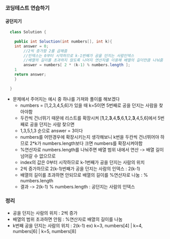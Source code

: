 ### 코딩테스트 연습하기
#### 공던지기
```java
  class Solution {
    
    public int Soluction(int numbers[], int k){
    int answer = 0;
        //2씩 증가함 2를 곱해줌
        //인덱스는 0부터 시작하므로 k-1번째가 공을 던지는 사람인덱스
        //배열의 길이를 초과하지 않도록 나머지 연산자를 이용해 배열의 길이만큼 나눠줌
        answer = numbers[ 2 * (k-1) % numbers.length ];
    1
    return answer;
    }
    
  }
```
- 문제에서 주어지는 예시 중 하나를 가져와 풀이를 해보겠다
  - numbers = [1,2,3,4,5,6]가 있을 때 k=5이면 5번째로 공을 던지는 사람을 찾아야함
  - 두칸씩 건너뛰기 때문에 리스트를 확장시켜 [<b>1</b>,2,<b>3</b>,4,<b>5</b>,6,<b>1</b>,2,<b>3</b>,4,5,6]에서 5번째로 공을 던지는 사람 찾으면
  - 1,3,5,1,3 순으로 answer = 3이다 
  - numbers를 어떤경우에 확장시키는지 생각해보니 k번을 두칸씩 건너뛰어야 하므로 2*k가 numbers.length보다 크면 numbers를 확장시켜야함
  - %연산자로 numbers.length를 나눠주면 배열 범위 내에서 연산 -> 배열 길이 넘어갈 수 없으므로
  - index의 값은 0부터 시작하므로 k-1번째가 공을 던지는 사람의 위치
  - 2씩 증가하므로 2(k-1)번째가 공을 던지는 사람의 인덱스 : 2(k-1)
  - 배열의 길이를 초과하면 안되므로 배열의 길이를 %연산자로 나눔 : % numbers.length
  - 결과 -> 2(k-1) % numbers.length : 공던지는 사람의 인덱스

### 정리
- 공을 던지는 사람의 위치 : 2씩 증가
- 배열의 범위 초과하면 안됨 : %연산자로 배열의 길이를 나눔
- k번째 공을 던지는 사람의 위치 : 2(k-1)  ex) k=3, numbers[4] | k=4, numbers[6] | k=5, numbers[8]
